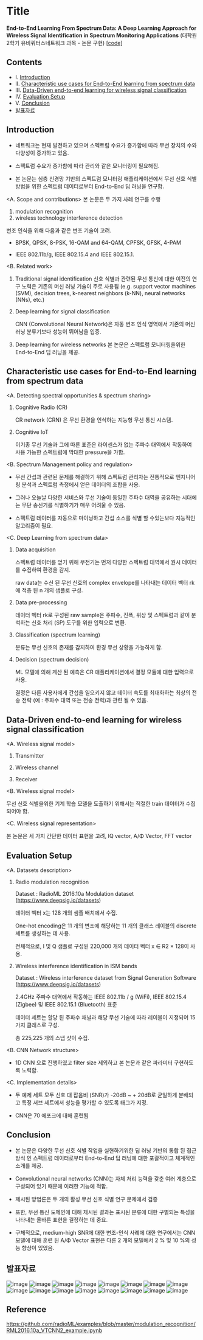 # Title

**End-to-End Learning From Spectrum Data: A Deep Learning Approach for Wireless Signal Identification in Spectrum Monitoring Applications** (대학원 2학기 유비쿼터스네트워크 과목 - 논문 구현) [[code]](https://github.com/Kaintels/paper-review/blob/master/Networks%20and%20data%20communication/Modulation%20and%20interference%20identification/Merima%20Kulin%20et%20al..ipynb)



## Contents

* Ⅰ. [Introduction](#Introduction)
* Ⅱ. [Characteristic use cases for End-to-End learning from spectrum data](#Characteristic-use-cases-for-End-to-End-learning-from-spectrum-data)
* Ⅲ. [Data-Driven end-to-end learning for wireless signal classification](#Data-Driven-end-to-end-learning-for-wireless-signal-classification)
* Ⅳ. [Evaluation Setup](#Evaluation-Setup)
* Ⅴ. [Conclusion](#Conclusion)
* [발표자료](#발표자료)



## Introduction
* 네트워크는 현재 발전하고 있으며 스펙트럼 수요가 증가함에 따라 무선 장치의 수와 다양성이 증가하고 있음.

* 스펙트럼 수요가 증가함에 따라 관리와 같은 모니터링이 필요해짐.

* 본 논문는 심층 신경망 기반의 스펙트럼 모니터링 애플리케이션에서 무선 신호 식별 방법을 위한 스펙트럼 데이터로부터 End-to-End 딥 러닝을 연구함.



<A. Scope and contributions>
본 논문은 두 가지 사례 연구를 수행

1. modulation recognition
2. wireless technology interference detection

변조 인식을 위해 다음과 같은 변조 기술이 고려.

* BPSK, QPSK, 8-PSK, 16-QAM and 64-QAM, CPFSK, GFSK, 4-PAM

* IEEE 802.11b/g, IEEE 802.15.4 and IEEE 802.15.1.

<B. Related work> 

1. Traditional signal identification
   신호 식별과 관련된 무선 통신에 대한 이전의 연구 노력은 기존의 머신 러닝 기술이 주로 사용됨 (e.g. support vector machines (SVM), decision trees, k-nearest neighbors (k-NN), neural networks (NNs), etc.)

2. Deep learning for signal classification

   CNN (Convolutional Neural Network)은 자동 변조 인식 영역에서 기존의 머신 러닝 분류기보다 성능이 뛰어남을 입증.

3. Deep learning for wireless networks
    본 논문은 스펙트럼 모니터링을위한 End-to-End 딥 러닝을 제공.

## Characteristic use cases for End-to-End learning from spectrum data
<A. Detecting spectral opportunities & spectrum sharing>

1. Cognitive Radio (CR)

   CR network (CRN) 은 무선 환경을 인식하는 지능형 무선 통신 시스템.
   
2. Cognitive IoT

   이기종 무선 기술과 그에 따른 표준은 라이센스가 없는 주파수 대역에서 작동하여 사용 가능한 스펙트럼에 막대한 pressure을 가함.

<B. Spectrum Management policy and regulation>

* 무선 간섭과 관련된 문제를 해결하기 위해 스펙트럼 관리자는 전통적으로 엔지니어링 분석과 스펙트럼 측정에서 얻은 데이터의 조합을 사용.

* 그러나 오늘날 다양한 서비스와 무선 기술이 동일한 주파수 대역을 공유하는 시대에는 무단 송신기를 식별하기가 매우 어려울 수 있음.

* 스펙트럼 데이터를 자동으로 마이닝하고 간섭 소스를 식별 할 수있는보다 지능적인 알고리즘이 필요.

<C. Deep Learning from spectrum data>

1. Data acquisition

   스펙트럼 데이터를 얻기 위해 무전기는 먼저 다양한 스펙트럼 대역에서 원시 데이터를 수집하여 환경을 감지.

   raw data는 수신 된 무선 신호의 complex envelope를 나타내는 데이터 벡터 rk에 적층 된 n 개의 샘플로 구성.
   
2. Data pre-processing

   데이터 벡터 rk로 구성된 raw sample은 주파수, 진폭, 위상 및 스펙트럼과 같이 분석하는 신호 처리 (SP) 도구를 위한 입력으로 변환.

3. Classification (spectrum learning)

   분류는 무선 신호의 존재를 감지하여 환경 무선 상황을 가능하게 함.

4. Decision (spectrum decision)

   ML 모델에 의해 계산 된 예측은 CR 애플리케이션에서 결정 모듈에 대한 입력으로 사용. 

   결정은 다른 사용자에게 간섭을 일으키지 않고 데이터 속도를 최대화하는 최상의 전송 전략 (예 : 주파수 대역 또는 전송 전력)과 관련 될 수 있음.

   

## Data-Driven end-to-end learning for wireless signal classification

<A. Wireless signal model>

1. Transmitter

2. Wireless channel

3. Receiver


<B. Wireless signal model>

무선 신호 식별을위한 기계 학습 모델을 도출하기 위해서는 적절한 train 데이터가 수집되어야 함.

<C. Wireless signal representation>

본 논문은 세 가지 간단한 데이터 표현을 고려, IQ vector, A/Φ Vector, FFT vector

## Evaluation Setup

<A. Datasets description>

1. Radio modulation recognition

   Dataset : RadioML 2016.10a Modulation dataset (https://www.deepsig.io/datasets)

   데이터 벡터 x는 128 개의 샘플 배치에서 수집.

   One-hot encoding은 11 개의 변조에 해당하는 11 개의 클래스 레이블의 discrete 세트를 생성하는 데 사용.

   전체적으로, I 및 Q 샘플로 구성된 220,000 개의 데이터 벡터 x ∈ R2 × 128이 사용.

2. Wireless interference identification in ISM bands

   Dataset : Wireless interference dataset from Signal Generation Software (https://www.deepsig.io/datasets)

   2.4GHz 주파수 대역에서 작동하는 IEEE 802.11b / g (WiFi), IEEE 802.15.4 (Zigbee) 및 IEEE 802.15.1 (Bluetooth) 표준

   데이터 세트는 할당 된 주파수 채널과 해당 무선 기술에 따라 레이블이 지정되어 15 가지 클래스로 구성. 

   총 225,225 개의 스냅 샷이 수집.

<B. CNN Network structure>

* 1D CNN 으로 진행하였고 filter size  제외하고 본 논문과 같은 파라미터 구현하도록 노력함.

<C. Implementation details>

* 두 예제 세트 모두 신호 대 잡음비 (SNR)가 -20dB ~ + 20dB로 균일하게 분배되고 특정 서브 세트에서 성능을 평가할 수 있도록 태그가 지정.

* CNN은 70 에포크에 대해 훈련됨

## Conclusion

* 본 논문은 다양한 무선 신호 식별 작업을 실현하기위한 딥 러닝 기반의 통합 된 접근 방식 인 스펙트럼 데이터로부터 End-to-End 딥 러닝에 대한 포괄적이고 체계적인 소개를 제공.

* Convolutional neural networks (CNN)는 자체 처리 능력을 갖춘 여러 계층으로 구성되어 있기 때문에 이러한 기능에 적합.
* 제시된 방법론은 두 개의 활성 무선 신호 식별 연구 문제에서 검증
* 또한, 무선 통신 도메인에 대해 제시된 결과는 표시된 분류에 대한 구별되는 특성을 나타내는 올바른 표현을 결정하는 데 중요.
* 구체적으로, medium-high SNR에 대한 변조-인식 사례에 대한 연구에서는 CNN 모델에 대해 훈련 된 A/Φ Vector 표현은 다른 2 개의 모델에서 2 % 및 10 %의 성능 향상이 있었음.

## 발표자료

![image](https://user-images.githubusercontent.com/38157496/75612184-969dc280-5b64-11ea-95f9-25b9c868eb5a.png)
![image](https://user-images.githubusercontent.com/38157496/75612358-02ccf600-5b66-11ea-9a7b-87ade7cf90c5.png)
![image](https://user-images.githubusercontent.com/38157496/75612197-addcb000-5b64-11ea-8add-0e14985e85c0.png)
![image](https://user-images.githubusercontent.com/38157496/75612201-b9c87200-5b64-11ea-97f4-93048b14a112.png)
![image](https://user-images.githubusercontent.com/38157496/75612202-c2b94380-5b64-11ea-98c2-048ce1f1e4e8.png)
![image](https://user-images.githubusercontent.com/38157496/75612208-d6fd4080-5b64-11ea-9b96-e0b242675e61.png)
![image](https://user-images.githubusercontent.com/38157496/75612209-dcf32180-5b64-11ea-8cef-c3804dc06d51.png)
![image](https://user-images.githubusercontent.com/38157496/75612231-08760c00-5b65-11ea-95d1-0e4ff8dc8119.png)
![image](https://user-images.githubusercontent.com/38157496/75612248-2b082500-5b65-11ea-9145-bfe52882ecc6.png)
![image](https://user-images.githubusercontent.com/38157496/75612257-39564100-5b65-11ea-828b-de12feae7172.png)
![image](https://user-images.githubusercontent.com/38157496/75612264-45420300-5b65-11ea-82c7-7d7950458c3c.png)
![image](https://user-images.githubusercontent.com/38157496/75612299-85a18100-5b65-11ea-94db-925c4587a757.png)
![image](https://user-images.githubusercontent.com/38157496/75612323-b1bd0200-5b65-11ea-9cd9-e452aa67e620.png)
![image](https://user-images.githubusercontent.com/38157496/75612331-c4cfd200-5b65-11ea-8645-27f3620bdc08.png)
![image](https://user-images.githubusercontent.com/38157496/75612333-cbf6e000-5b65-11ea-91f9-3ab7ce928655.png)
![image](https://user-images.githubusercontent.com/38157496/75612336-d4e7b180-5b65-11ea-8ee7-365313133b29.png)



## Reference

https://github.com/radioML/examples/blob/master/modulation_recognition/RML2016.10a_VTCNN2_example.ipynb
